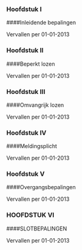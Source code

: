 <meta http-equiv='Content-Type' content='text/html; charset=utf-8' />

### Hoofdstuk  I  

####Inleidende bepalingen 

Vervallen per 01-01-2013 

### Hoofdstuk  II  

####Beperkt lozen 

Vervallen per 01-01-2013 

### Hoofdstuk  III  

####Omvangrijk lozen 

Vervallen per 01-01-2013 

### Hoofdstuk  IV  

####Meldingsplicht 

Vervallen per 01-01-2013 

### Hoofdstuk  V  

####Overgangsbepalingen 

Vervallen per 01-01-2013 

### HOOFDSTUK  VI  

####SLOTBEPALINGEN 

Vervallen per 01-01-2013 

